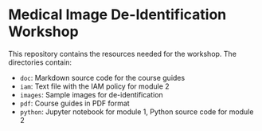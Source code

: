 # Medical Image De-Identification Workshop

This repository contains the resources needed for the workshop.  The directories contain:

* `doc`: Markdown source code for the course guides
* `iam`: Text file with the IAM policy for module 2
* `images`: Sample images for de-identification
* `pdf`: Course guides in PDF format
* `python`: Jupyter notebook for module 1, Python source code for module 2
